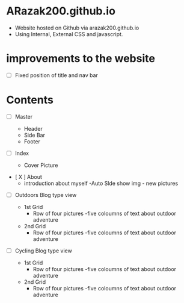 # ARazak200.github.io

- Website hosted on Github via arazak200.github.io
- Using Internal, External CSS and javascript.

# improvements to the website 
- [ ] Fixed position of title and nav bar

# Contents
- [ ] Master 
  - Header
  - Side Bar
  - Footer
  
- [ ] Index
  - Cover Picture
  
  
- [ X ] About
	- introduction about myself
	-Auto Slde show img
			- new pictures 
	
- [ ] Outdoors
	Blog type view
	- 1st Grid
		- Row of four pictures 
		-five coloumns of text about outdoor adventure
	- 2nd Grid
		- Row of four pictures
		-five coloumns of text about outdoor adventure
	
- [ ] Cycling
	Blog type view
	- 1st Grid
		- Row of four pictures 
		-five coloumns of text about outdoor adventure
	- 2nd Grid
		- Row of four pictures
		-five coloumns of text about outdoor adventure


